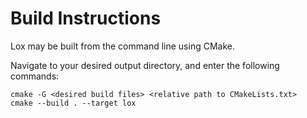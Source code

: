 # Build Instructions

Lox may be built from the command line using CMake.

Navigate to your desired output directory, and enter the following commands:

```
cmake -G <desired build files> <relative path to CMakeLists.txt>
cmake --build . --target lox
```
